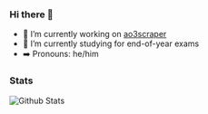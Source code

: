 ### Hi there 👋

<!--
**EthanLeitch/EthanLeitch** is a ✨ _special_ ✨ repository because its `README.md` (this file) appears on your GitHub profile.

Here are some ideas to get you started:

- 🔭 I’m currently working on ...
- 🌱 I’m currently learning ...
- 👯 I’m looking to collaborate on ...
- 🤔 I’m looking for help with ...
- 💬 Ask me about ...
- 📫 How to reach me: ...
- 😄 Pronouns: ...
- ⚡ Fun fact: ...
-->
- 🔭 I’m currently working on [ao3scraper](https://github.com/EthanLeitch/ao3scraper)
- 🌱 I’m currently studying for end-of-year exams 
- ➡️ Pronouns: he/him

<!-- [![GitHub Streak](http://github-readme-streak-stats.herokuapp.com?user=EthanLeitch&theme=dark&background=000000)](https://git.io/streak-stats) -->
### Stats
![Github Stats](https://github-readme-stats.vercel.app/api?username=EthanLeitch&theme=tokyonight&count_private=true)
